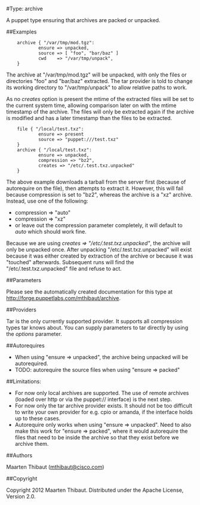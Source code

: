 #Type: archive

A puppet type ensuring that archives are packed or unpacked. 

##Examples

        archive { "/var/tmp/mod.tgz":
                ensure => unpacked,
                source => [ "foo", "bar/baz" ]
                cwd    => "/var/tmp/unpack",
        }

The archive at "/var/tmp/mod.tgz" will be unpacked, with only the files or directories "foo" and "bar/baz" extracted. The tar provider is told to change its working directory to "/var/tmp/unpack" to allow relative paths to work.

As no *creates* option is present the mtime of the extracted files will be set to the current system time, allowing comparison later on with the mtime timestamp of the archive. The files will only be extracted again if the archive is modified and has a later timestamp than the files to be extracted.


        file { "/local/test.txz":
                ensure => present
                source => "puppet:///test.txz"
        }
        archive { "/local/test.txz":
                ensure => unpacked,
                compression => "bz2",
                creates => "/etc/.test.txz.unpacked"
        }

The above example downloads a tarball from the server first (because of autorequire on the file), then attempts to extract it. However, this will fail because compression is set to "bz2", whereas the archive is a "xz" archive. Instead, use one of the following:

* compression => "auto"
* compression => "xz"
* or leave out the compression parameter completely, it will default to *auto* which should work fine.

Because we are using *creates => "/etc/.test.txz.unpacked"*, the archive will only be unpacked once. After unpacking "/etc/.test.txz.unpacked" will exist because it was either created by extraction of the archive or because it was "touched" afterwards. Subsequent runs will find the "/etc/.test.txz.unpacked" file and refuse to act.

##Parameters

Please see the automatically created documentation for this type at http://forge.puppetlabs.com/mthibaut/archive.

##Providers

Tar is the only currently supported provider. It supports all compression types tar knows about. You can supply parameters to tar directly by using the *options* parameter.

##Autorequires

* When using "ensure => unpacked", the archive being unpacked will be autorequired.
* TODO: autorequire the source files when using "ensure => packed"

##Limitations:
* For now only local archives are supported. The use of remote archives (loaded over http or via the puppet:// interface) is the next step.
* For now only the tar archive provider exists. It should not be too difficult to write your own provider for e.g. cpio or amanda, if the interface holds up to these cases.
* Autorequire only works when using "ensure => unpacked". Need to also make this work for "ensure => packed", where it would autorequire the files that need to be inside the archive so that they exist before we archive them.

##Authors

Maarten Thibaut (<mthibaut@cisco.com>)

##Copyright

Copyright 2012 Maarten Thibaut. Distributed under the Apache License,
Version 2.0.
